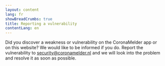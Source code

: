```yaml
---
layout: content
lang: fr
showBreadCrumbs: true
title: Reporting a vulnerability
contentLang: en
---
```

Did you discover a weakness or vulnerability on the CoronaMelder app or on this website? We would like to be informed if you do. Report the vulnerability to [security@coronamelder.nl](mailto:security@coronamelder.nl) and we will look into the problem and resolve it as soon as possible.
